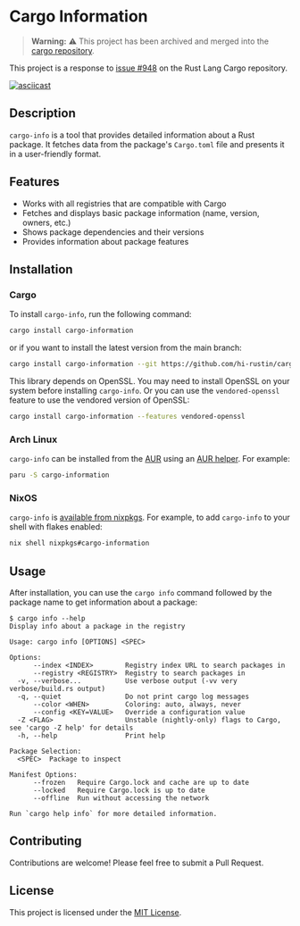# Cargo Information

> **Warning:** ⚠️ This project has been archived and merged into the [cargo repository](https://github.com/rust-lang/cargo/pull/14141).

This project is a response to [issue #948](https://github.com/rust-lang/cargo/issues/948) on the Rust Lang Cargo repository.

[![asciicast](https://asciinema.org/a/624572.svg)](https://asciinema.org/a/624572)

## Description

`cargo-info` is a tool that provides detailed information about a Rust package. It fetches data from the package's `Cargo.toml` file and presents it in a user-friendly format.

## Features

- Works with all registries that are compatible with Cargo
- Fetches and displays basic package information (name, version, owners, etc.)
- Shows package dependencies and their versions
- Provides information about package features

## Installation

### Cargo

To install `cargo-info`, run the following command:

```bash
cargo install cargo-information
```

or if you want to install the latest version from the main branch:

```bash
cargo install cargo-information --git https://github.com/hi-rustin/cargo-information.git
```

This library depends on OpenSSL. You may need to install OpenSSL on your system before installing `cargo-info`. Or you can use the `vendored-openssl` feature to use the vendored version of OpenSSL:

```bash
cargo install cargo-information --features vendored-openssl
```

### Arch Linux

`cargo-info` can be installed from the [AUR](https://aur.archlinux.org/packages?O=0&SeB=nd&K=cargo-information&outdated=&SB=p&SO=d&PP=50&submit=Go) using an [AUR helper](https://wiki.archlinux.org/title/AUR_helpers). For example:

```bash
paru -S cargo-information
```

### NixOS

`cargo-info` is [available from nixpkgs](https://search.nixos.org/packages?channel=unstable&show=cargo-information).
For example, to add `cargo-info` to your shell with flakes enabled:

```bash
nix shell nixpkgs#cargo-information
```

## Usage

After installation, you can use the `cargo info` command followed by the package name to get information about a package:

```console
$ cargo info --help
Display info about a package in the registry

Usage: cargo info [OPTIONS] <SPEC>

Options:
      --index <INDEX>        Registry index URL to search packages in
      --registry <REGISTRY>  Registry to search packages in
  -v, --verbose...           Use verbose output (-vv very verbose/build.rs output)
  -q, --quiet                Do not print cargo log messages
      --color <WHEN>         Coloring: auto, always, never
      --config <KEY=VALUE>   Override a configuration value
  -Z <FLAG>                  Unstable (nightly-only) flags to Cargo, see 'cargo -Z help' for details
  -h, --help                 Print help

Package Selection:
  <SPEC>  Package to inspect

Manifest Options:
      --frozen   Require Cargo.lock and cache are up to date
      --locked   Require Cargo.lock is up to date
      --offline  Run without accessing the network

Run `cargo help info` for more detailed information.

```

## Contributing

Contributions are welcome! Please feel free to submit a Pull Request.

## License

This project is licensed under the [MIT License](./LICENSE).
